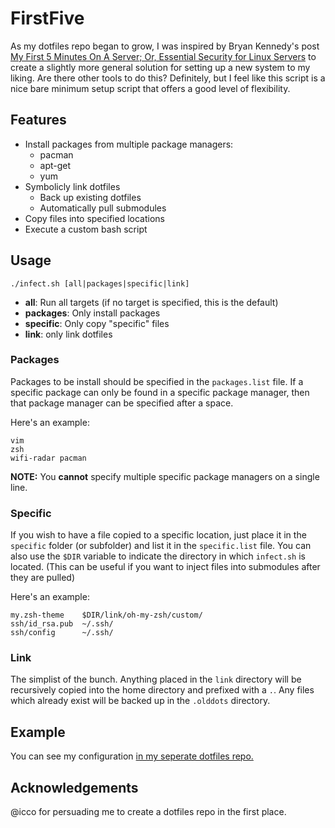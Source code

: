 # FirstFive

As my dotfiles repo began to grow, I was inspired by Bryan Kennedy's post [My First 5 Minutes On A Server; Or, Essential Security for Linux Servers](http://plusbryan.com/my-first-5-minutes-on-a-server-or-essential-security-for-linux-servers) to create a slightly more general solution for setting up a new system to my liking. Are there other tools to do this? Definitely, but I feel like this script is a nice bare minimum setup script that offers a good level of flexibility.

## Features

* Install packages from multiple package managers:
  * pacman
  * apt-get
  * yum
* Symbolicly link dotfiles
  * Back up existing dotfiles
  * Automatically pull submodules
* Copy files into specified locations
* Execute a custom bash script

## Usage

```
./infect.sh [all|packages|specific|link]
```

* **all**: Run all targets (if no target is specified, this is the default)
* **packages**: Only install packages
* **specific**: Only copy "specific" files
* **link**: only link dotfiles

### Packages

Packages to be install should be specified in the ```packages.list``` file. If a specific package can only be found in a specific package manager, then that package manager can be specified after a space.

Here's an example:
```
vim
zsh
wifi-radar pacman
```

**NOTE:** You **cannot** specify multiple specific package managers on a single line.

### Specific

If you wish to have a file copied to a specific location, just place it in the ```specific``` folder (or subfolder) and list it in the ```specific.list``` file. You can also use the ```$DIR``` variable to indicate the directory in which ```infect.sh``` is located. (This can be useful if you want to inject files into submodules after they are pulled)

Here's an example:
```
my.zsh-theme    $DIR/link/oh-my-zsh/custom/
ssh/id_rsa.pub  ~/.ssh/
ssh/config      ~/.ssh/
```

### Link

The simplist of the bunch. Anything placed in the ```link``` directory will be recursively copied into the home directory and prefixed with a ```.```. Any files which already exist will be backed up in the ```.olddots``` directory.

## Example

You can see my configuration [in my seperate dotfiles repo.](https://github.com/AndrewGuenther/dotfiles)

## Acknowledgements

@icco for persuading me to create a dotfiles repo in the first place.
